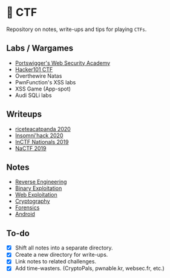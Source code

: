 # 🚩 CTF

Repository on notes, write-ups and tips for playing ```CTFs```.

## Labs / Wargames

- [Portswigger's Web Security Academy](labs/websec.md)
- [Hacker101 CTF](labs/h101.md)
- Overthewire Natas
- PwnFunction's XSS labs
- XSS Game (App-spot)
- Audi SQLi labs

## Writeups

- [riceteacatpanda 2020](writeups/rtcp20.md)
- [Insomni'hack 2020](writeups/insomnihack20.md)
- [InCTF Nationals 2019](writeups/inctfn19.md)
- [NaCTF 2019](https://abhaynayar.com/blog/fmt.html)

## Notes

- [Reverse Engineering](notes/rev.md)
- [Binary Exploitation](notes/pwn.md)
- [Web Exploitation](notes/web.md)
- [Cryptography](notes/crypto.md)
- [Forensics](notes/forensics.md)
- [Android](notes/android.md)

## To-do

- [x] Shift all notes into a separate directory.
- [x] Create a new directory for write-ups.
- [x] Link notes to related challenges.
- [x] Add time-wasters. (CryptoPals, pwnable.kr, websec.fr, etc.)
